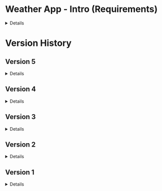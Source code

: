 # Weather App - Intro (Requirements)

<details>
  
Weather App - Created on C# API REST / Entity Framework / .Net Core

The display is using VueJS

Using the API provided at [http://openweathermap.org](http://openweathermap.org), write a C# program that determines the average daily temperature (in Fahrenheit, rounded to 2 decimal places), for the next 5 days in each of the following locations:

- Marlboro, MA
- San Diego, CA
- Cheyenne, WY
- Anchorage, AK
- Austin, TX
- Orlando, FL
- Seattle, WA
- Cleveland, OH
- Portland, ME
- Honolulu, HI

Additionally, indicate if there is any chance of precipitation on a given day by adding an '*' next to the date.

## Sample output:

_______________________
Marlboro, MA (01752)
_______________________
Date       Avg Temp(F)

3/8/2017   48.39 F

3/9/2017   40.03 F

3/10/2017  30.01 F

3/11/2017  16.64 F

3/12/2017* 11.71 F

</details>

# Version History

## Version 5

<details>
  
NPM Packages: 
- `sass` and `sass-loader`: Used to implement SASS/SCSS into the style of the components

General:
- Improve styles, using only `display: flex` to arrange the items in the interface
- Added total items in the forecast search (In the header)
- Added a new message when the forecast list is blank

Fixes:
- Fix the `Fragment` warning, it's was required declare the Fragment element un lowercase => <fragment></fragment>

## Check average temp / custom location vs Weather WebSite
  
### Intro
The calculation of the WebApi match with external [Weather Forecast](https://weather.com/weather/tenday/l/Heredia+Heredia+Costa+Rica?canonicalCityId=f100ca8c60d480d1dad0edf84f5d37b2732e16ab7cbccebbf9b628559710fd63)

### Explanation
![double-check](https://i.imgur.com/OzyfUYe.png)

### Demo:

![demo-calculations](https://s3.us-west-2.amazonaws.com/secure.notion-static.com/d54fa229-f929-4505-88b6-65004cca987f/Demo_Calculations.gif?X-Amz-Algorithm=AWS4-HMAC-SHA256&X-Amz-Credential=AKIAT73L2G45O3KS52Y5%2F20201003%2Fus-west-2%2Fs3%2Faws4_request&X-Amz-Date=20201003T221445Z&X-Amz-Expires=86400&X-Amz-Signature=cfe0fd5ef60d94921122872a362ef4c235fdf0acae296c9fd3c7cb988f206158&X-Amz-SignedHeaders=host&response-content-disposition=filename%20%3D%22Demo_Calculations.gif%22)

</details>

## Version 4

<details>
  
NPM Packages: 
- `vuex`: Manage a global state

New features in the FrontEnd:
- Avoid duplicates entries
- Allow delete items from the list
- Sort forecast results

### Demo:

![ver4](https://i.imgur.com/YkrD0yC.gif)

</details>

## Version 3

<details>
  
NPM Packages: 
- `axios`: AJAX Library to fetch data from localhost
- `vue-fragment`: React.Fragment reapplication for Vue (To avoid create elements innecesary in the DOM)

Create `services` folder to manage the queries to the Server (BackEnd C#)
- Service: Main configurator
- ForecastWeather: Implement the method GET to request data from the backend (`BaseUrl/api/weatherforecast?location=[CUSTOM LOCATION]`)

VueJS:
- Split the code in VueJS Components.
- Added the `views` folder to maintain the "pages" of the application
- Added: A vue with the home content
- Added: Header of the App
- Added: Search Form
- Added: List with the result of the forecasts
- Added: Component to display the API result

General:
- Change general Icon located in the Browser's tab.
- Include a header into the app with a logo.

### Demo:

![ver3](https://i.imgur.com/EQKWPvb.gif)

</details>

## Version 2

<details>
  
- Implement NodeJS / NPM / WebPack to implement VueJS and split the FrontEnd in components

</details>

## Version 1

<details>
  
- Implement basic requirements
- Create BackEnd using C# .Net Core / EF
- Separate all classes into different files
- Implement MediatR
- Basic HTML implementation with `wwwroot` folder to inject VueJS. 

### Demo:

![ver1](https://i.imgur.com/Z2DSwJL.gif)

</details>
